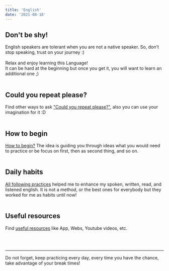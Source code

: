 ```yaml
---
title: 'English'
date: '2021-08-18'
---
```


## Don't be shy! 

English speakers are tolerant when you are not a native speaker. So, don't stop speaking, trust on your journey :)<br><br>
Relax and enjoy learning this Language! <br>
It can be hard at the beginning but once you get it, you will want to learn an additional one ;)
<br>
<br>
## Could you repeat please?
Find other ways to ask ["Could you repeat please?"](https://github.com/tsifuentes/english/blob/main/could-you-repeat.md), also you can use your imagination for it :D
<br>
<br>
## How to begin
[How to begin?](/posts/how-to-begin) The idea is guiding you through ideas what you would need to practice or be focus on first, then as second thing, and so on.
<br>
<br>
## Daily habits
[All following practices](https://github.com/tsifuentes/english/blob/main/daily-habits.md) helped me to enhance my spoken, written, read, and listened english. It is not a method, or the best ones for everybody but they worked for me as habits until now!
<br>
<br>

## Useful resources
Find [useful resources](https://github.com/tsifuentes/english/blob/main/resources.md) like App, Webs, Youtube videos, etc.

<br>
<br>

---
Do not forget, keep practicing every day, every time you have the chance, take advantage of your break times!

